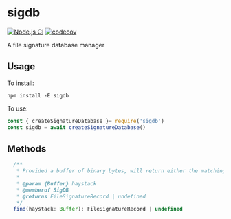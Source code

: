 # sigdb
[![Node.js CI](https://github.com/drazisil/sigdb/actions/workflows/node.js.yml/badge.svg)](https://github.com/drazisil/sigdb/actions/workflows/node.js.yml)
[![codecov](https://codecov.io/gh/drazisil/sigdb/branch/main/graph/badge.svg?token=3z7i3oZk67)](https://codecov.io/gh/drazisil/sigdb)

A file signature database manager

## Usage

To install:

`npm install -E sigdb`

To use:

```javascript
const { createSignatureDatabase }= require('sigdb')
const sigdb = await createSignatureDatabase()
```

## Methods

```javascript
  /**
   * Provided a buffer of binary bytes, will return either the matching signature name as a string, or `undefined`
   *
   * @param {Buffer} haystack
   * @memberof SigDB
   * @returns FileSignatureRecord | undefined
   */
  find(haystack: Buffer): FileSignatureRecord | undefined
```